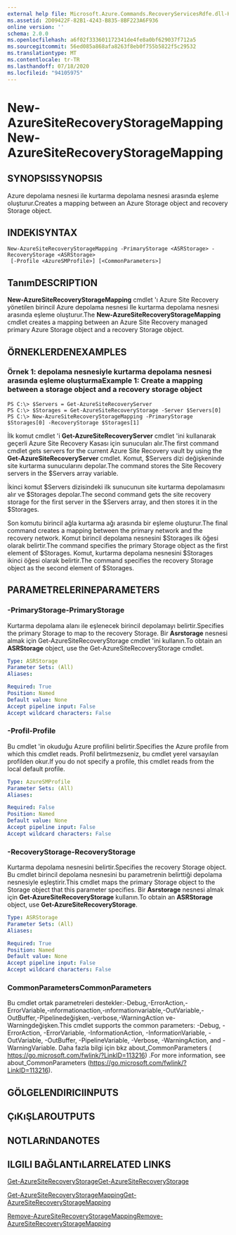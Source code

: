 ```yaml
---
external help file: Microsoft.Azure.Commands.RecoveryServicesRdfe.dll-Help.xml
ms.assetid: 2D09422F-82B1-4243-B835-8BF223A6F936
online version: ''
schema: 2.0.0
ms.openlocfilehash: a6f02f333601172341de4fe8a0bf629037f712a5
ms.sourcegitcommit: 56ed085a868afa8263f8eb0f755b5822f5c29532
ms.translationtype: MT
ms.contentlocale: tr-TR
ms.lasthandoff: 07/18/2020
ms.locfileid: "94105975"
---
```

# <span data-ttu-id="fc047-101">New-AzureSiteRecoveryStorageMapping</span><span class="sxs-lookup"><span data-stu-id="fc047-101">New-AzureSiteRecoveryStorageMapping</span></span>

## <span data-ttu-id="fc047-102">SYNOPSIS</span><span class="sxs-lookup"><span data-stu-id="fc047-102">SYNOPSIS</span></span>
<span data-ttu-id="fc047-103">Azure depolama nesnesi ile kurtarma depolama nesnesi arasında eşleme oluşturur.</span><span class="sxs-lookup"><span data-stu-id="fc047-103">Creates a mapping between an Azure Storage object and recovery Storage object.</span></span>

## <span data-ttu-id="fc047-104">INDEKI</span><span class="sxs-lookup"><span data-stu-id="fc047-104">SYNTAX</span></span>

```
New-AzureSiteRecoveryStorageMapping -PrimaryStorage <ASRStorage> -RecoveryStorage <ASRStorage>
 [-Profile <AzureSMProfile>] [<CommonParameters>]
```

## <span data-ttu-id="fc047-105">Tanım</span><span class="sxs-lookup"><span data-stu-id="fc047-105">DESCRIPTION</span></span>
<span data-ttu-id="fc047-106">**New-AzureSiteRecoveryStorageMapping** cmdlet 'ı Azure Site Recovery yönetilen birincil Azure depolama nesnesi Ile kurtarma depolama nesnesi arasında eşleme oluşturur.</span><span class="sxs-lookup"><span data-stu-id="fc047-106">The **New-AzureSiteRecoveryStorageMapping** cmdlet creates a mapping between an Azure Site Recovery managed primary Azure Storage object and a recovery Storage object.</span></span>

## <span data-ttu-id="fc047-107">ÖRNEKLERDEN</span><span class="sxs-lookup"><span data-stu-id="fc047-107">EXAMPLES</span></span>

### <span data-ttu-id="fc047-108">Örnek 1: depolama nesnesiyle kurtarma depolama nesnesi arasında eşleme oluşturma</span><span class="sxs-lookup"><span data-stu-id="fc047-108">Example 1: Create a mapping between a storage object and a recovery storage object</span></span>
```
PS C:\> $Servers = Get-AzureSiteRecoveryServer
PS C:\> $Storages = Get-AzureSiteRecoveryStorage -Server $Servers[0]
PS C:\> New-AzureSiteRecoveryStorageMapping -PrimaryStorage $Storages[0] -RecoveryStorage $Storages[1]
```

<span data-ttu-id="fc047-109">İlk komut cmdlet 'i **Get-AzureSiteRecoveryServer** cmdlet 'ini kullanarak geçerli Azure Site Recovery Kasası için sunucuları alır.</span><span class="sxs-lookup"><span data-stu-id="fc047-109">The first command cmdlet gets servers for the current Azure Site Recovery vault by using the **Get-AzureSiteRecoveryServer** cmdlet.</span></span>
<span data-ttu-id="fc047-110">Komut, $Servers dizi değişkeninde site kurtarma sunucularını depolar.</span><span class="sxs-lookup"><span data-stu-id="fc047-110">The command stores the Site Recovery servers in the $Servers array variable.</span></span>

<span data-ttu-id="fc047-111">İkinci komut $Servers dizisindeki ilk sunucunun site kurtarma depolamasını alır ve $Storages depolar.</span><span class="sxs-lookup"><span data-stu-id="fc047-111">The second command gets the site recovery storage for the first server in the $Servers array, and then stores it in the $Storages.</span></span>

<span data-ttu-id="fc047-112">Son komutu birincil ağla kurtarma ağı arasında bir eşleme oluşturur.</span><span class="sxs-lookup"><span data-stu-id="fc047-112">The final command creates a mapping between the primary network and the recovery network.</span></span>
<span data-ttu-id="fc047-113">Komut birincil depolama nesnesini $Storages ilk öğesi olarak belirtir.</span><span class="sxs-lookup"><span data-stu-id="fc047-113">The command specifies the primary Storage object as the first element of $Storages.</span></span>
<span data-ttu-id="fc047-114">Komut, kurtarma depolama nesnesini $Storages ikinci öğesi olarak belirtir.</span><span class="sxs-lookup"><span data-stu-id="fc047-114">The command specifies the recovery Storage object as the second element of $Storages.</span></span>

## <span data-ttu-id="fc047-115">PARAMETRELERINE</span><span class="sxs-lookup"><span data-stu-id="fc047-115">PARAMETERS</span></span>

### <span data-ttu-id="fc047-116">-PrimaryStorage</span><span class="sxs-lookup"><span data-stu-id="fc047-116">-PrimaryStorage</span></span>
<span data-ttu-id="fc047-117">Kurtarma depolama alanı ile eşlenecek birincil depolamayı belirtir.</span><span class="sxs-lookup"><span data-stu-id="fc047-117">Specifies the primary Storage to map to the recovery Storage.</span></span>
<span data-ttu-id="fc047-118">Bir **Asrstorage** nesnesi almak için Get-AzureSiteRecoveryStorage cmdlet 'ini kullanın.</span><span class="sxs-lookup"><span data-stu-id="fc047-118">To obtain an **ASRStorage** object, use the Get-AzureSiteRecoveryStorage cmdlet.</span></span>

```yaml
Type: ASRStorage
Parameter Sets: (All)
Aliases: 

Required: True
Position: Named
Default value: None
Accept pipeline input: False
Accept wildcard characters: False
```

### <span data-ttu-id="fc047-119">-Profil</span><span class="sxs-lookup"><span data-stu-id="fc047-119">-Profile</span></span>
<span data-ttu-id="fc047-120">Bu cmdlet 'in okuduğu Azure profilini belirtir.</span><span class="sxs-lookup"><span data-stu-id="fc047-120">Specifies the Azure profile from which this cmdlet reads.</span></span>
<span data-ttu-id="fc047-121">Profil belirtmezseniz, bu cmdlet yerel varsayılan profilden okur.</span><span class="sxs-lookup"><span data-stu-id="fc047-121">If you do not specify a profile, this cmdlet reads from the local default profile.</span></span>

```yaml
Type: AzureSMProfile
Parameter Sets: (All)
Aliases: 

Required: False
Position: Named
Default value: None
Accept pipeline input: False
Accept wildcard characters: False
```

### <span data-ttu-id="fc047-122">-RecoveryStorage</span><span class="sxs-lookup"><span data-stu-id="fc047-122">-RecoveryStorage</span></span>
<span data-ttu-id="fc047-123">Kurtarma depolama nesnesini belirtir.</span><span class="sxs-lookup"><span data-stu-id="fc047-123">Specifies the recovery Storage object.</span></span>
<span data-ttu-id="fc047-124">Bu cmdlet birincil depolama nesnesini bu parametrenin belirttiği depolama nesnesiyle eşleştirir.</span><span class="sxs-lookup"><span data-stu-id="fc047-124">This cmdlet maps the primary Storage object to the Storage object that this parameter specifies.</span></span>
<span data-ttu-id="fc047-125">Bir **Asrstorage** nesnesi almak için **Get-AzureSiteRecoveryStorage** kullanın.</span><span class="sxs-lookup"><span data-stu-id="fc047-125">To obtain an **ASRStorage** object, use **Get-AzureSiteRecoveryStorage**.</span></span>

```yaml
Type: ASRStorage
Parameter Sets: (All)
Aliases: 

Required: True
Position: Named
Default value: None
Accept pipeline input: False
Accept wildcard characters: False
```

### <span data-ttu-id="fc047-126">CommonParameters</span><span class="sxs-lookup"><span data-stu-id="fc047-126">CommonParameters</span></span>
<span data-ttu-id="fc047-127">Bu cmdlet ortak parametreleri destekler:-Debug,-ErrorAction,-ErrorVariable,-ınformationaction,-ınformationvariable,-OutVariable,-OutBuffer,-Pipelinedeğişken,-verbose,-WarningAction ve-Warningdeğişken.</span><span class="sxs-lookup"><span data-stu-id="fc047-127">This cmdlet supports the common parameters: -Debug, -ErrorAction, -ErrorVariable, -InformationAction, -InformationVariable, -OutVariable, -OutBuffer, -PipelineVariable, -Verbose, -WarningAction, and -WarningVariable.</span></span> <span data-ttu-id="fc047-128">Daha fazla bilgi için bkz about_CommonParameters ( https://go.microsoft.com/fwlink/?LinkID=113216) .</span><span class="sxs-lookup"><span data-stu-id="fc047-128">For more information, see about_CommonParameters (https://go.microsoft.com/fwlink/?LinkID=113216).</span></span>

## <span data-ttu-id="fc047-129">GÖLGELENDIRICI</span><span class="sxs-lookup"><span data-stu-id="fc047-129">INPUTS</span></span>

## <span data-ttu-id="fc047-130">ÇıKıŞLAR</span><span class="sxs-lookup"><span data-stu-id="fc047-130">OUTPUTS</span></span>

## <span data-ttu-id="fc047-131">NOTLARıNDA</span><span class="sxs-lookup"><span data-stu-id="fc047-131">NOTES</span></span>

## <span data-ttu-id="fc047-132">ILGILI BAĞLANTıLAR</span><span class="sxs-lookup"><span data-stu-id="fc047-132">RELATED LINKS</span></span>

[<span data-ttu-id="fc047-133">Get-AzureSiteRecoveryStorage</span><span class="sxs-lookup"><span data-stu-id="fc047-133">Get-AzureSiteRecoveryStorage</span></span>](./Get-AzureSiteRecoveryStorage.md)

[<span data-ttu-id="fc047-134">Get-AzureSiteRecoveryStorageMapping</span><span class="sxs-lookup"><span data-stu-id="fc047-134">Get-AzureSiteRecoveryStorageMapping</span></span>](./Get-AzureSiteRecoveryStorageMapping.md)

[<span data-ttu-id="fc047-135">Remove-AzureSiteRecoveryStorageMapping</span><span class="sxs-lookup"><span data-stu-id="fc047-135">Remove-AzureSiteRecoveryStorageMapping</span></span>](./Remove-AzureSiteRecoveryStorageMapping.md)



